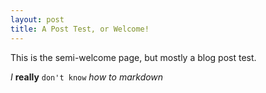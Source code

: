 ```yaml
---
layout: post
title: A Post Test, or Welcome!
---
```


This is the semi-welcome page, but mostly a blog post test.

*I* __really__ `don't know` *how to markdown*